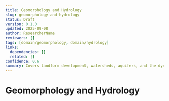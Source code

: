 ```yaml
---
title: Geomorphology and Hydrology
slug: geomorphology-and-hydrology
status: Draft
version: 0.1.0
updated: 2025-09-08
author: ResearcherName
reviewers: []
tags: [domain/geomorphology, domain/hydrology]
links:
  dependencies: []
  related: []
confidence: 0.6
summary: Covers landform development, watersheds, aquifers, and the dynamics of rivers and water bodies.
---
```


# Geomorphology and Hydrology

